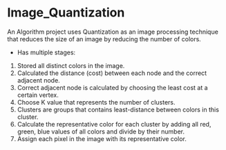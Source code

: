 # Image_Quantization
An Algorithm project uses Quantization as an image processing technique that reduces the size of an image by reducing the number of colors.
- Has multiple stages:
1.	Stored all distinct colors in the image.
2.	Calculated the distance (cost) between each node and the correct adjacent node.
3.	Correct adjacent node is calculated by choosing the least cost at a certain vertex.
4.	Choose K value that represents the number of clusters.
5.	Clusters are groups that contains least-distance between colors in this cluster.
6.	Calculate the representative color for each cluster by adding all red, green, blue values of all colors and divide by their number.
7.	Assign each pixel in the image with its representative color.
